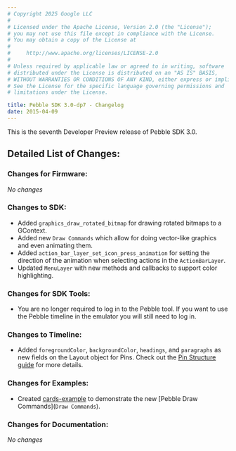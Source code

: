 ```yaml
---
# Copyright 2025 Google LLC
#
# Licensed under the Apache License, Version 2.0 (the "License");
# you may not use this file except in compliance with the License.
# You may obtain a copy of the License at
#
#     http://www.apache.org/licenses/LICENSE-2.0
#
# Unless required by applicable law or agreed to in writing, software
# distributed under the License is distributed on an "AS IS" BASIS,
# WITHOUT WARRANTIES OR CONDITIONS OF ANY KIND, either express or implied.
# See the License for the specific language governing permissions and
# limitations under the License.

title: Pebble SDK 3.0-dp7 - Changelog
date: 2015-04-09
---
```


This is the seventh Developer Preview release of Pebble SDK 3.0.

## Detailed List of Changes:

### Changes for Firmware:

*No changes*

### Changes to SDK:

* Added ``graphics_draw_rotated_bitmap`` for drawing rotated bitmaps to a
  GContext.
* Added new ``Draw Commands`` which allow for doing vector-like graphics and
  even animating them.
* Added ``action_bar_layer_set_icon_press_animation`` for setting the direction
  of the animation when selecting actions in the ``ActionBarLayer``.
* Updated ``MenuLayer`` with new methods and callbacks to support color
  highlighting.

### Changes for SDK Tools:

* You are no longer required to log in to the Pebble tool. If you want to use
  the Pebble timeline in the emulator you will still need to log in.

### Changes to Timeline:

* Added `foregroundColor`, `backgroundColor`, `headings`, and `paragraphs` as 
  new fields on the Layout object for Pins. Check out the
  [Pin Structure guide](/guides/pebble-timeline/pin-structure/) for more
  details.

### Changes for Examples:

* Created [cards-example]({{site.links.examples_org}}/cards-example) to
  demonstrate the new [Pebble Draw Commands](``Draw Commands``).

### Changes for Documentation:

*No changes*

